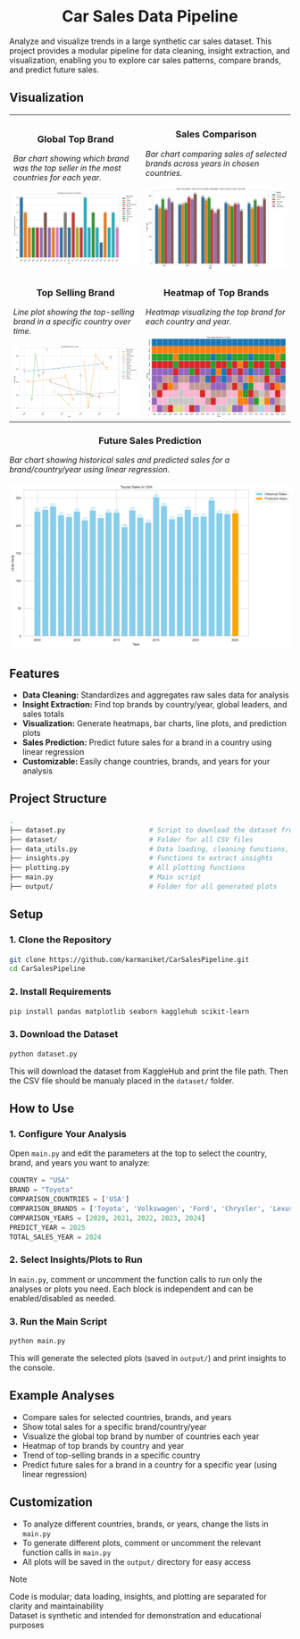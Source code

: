 <h1 align="center">Car Sales Data Pipeline</h1>

Analyze and visualize trends in a large synthetic car sales dataset. This project provides a modular pipeline for data cleaning, insight extraction, and visualization, enabling you to explore car sales patterns, compare brands, and predict future sales.

## Visualization

<table><tr><td>
      <h3 align="center">Global Top Brand</h3>
      <i>Bar chart showing which brand was the top seller in the most countries for each year.</i><br><br>
      <img width="auto" src="output\global_top_brand.png">
    </td><td>
      <h3 align="center">Sales Comparison</h3>
      <i>Bar chart comparing sales of selected brands across years in chosen countries.</i><br><br>
      <img width="auto" src="output\sales_comparison.png">  </td>
  </tr>
    <tr><td>
      <h3 align="center">Top Selling Brand</h3>
      <i>Line plot showing the top-selling brand in a specific country over time.</i><br><br>
      <img width="auto" src="output\top_selling_brand_usa.png">
    </td><td>
      <h3 align="center">Heatmap of Top Brands</h3>
      <i>Heatmap visualizing the top brand for each country and year.</i><br><br>
      <img width="auto" src="output\top_brand_heatmap.png">
    </td></tr>
</table>
  <h3 align="center">Future Sales Prediction</h3>
  <i>Bar chart showing historical sales and predicted sales for a brand/country/year using linear regression.</i><br><br>
  <img width="auto" src="output\usa_toyota_2025_prediction.png">

## Features

- **Data Cleaning:** Standardizes and aggregates raw sales data for analysis
- **Insight Extraction:** Find top brands by country/year, global leaders, and sales totals
- **Visualization:** Generate heatmaps, bar charts, line plots, and prediction plots
- **Sales Prediction:** Predict future sales for a brand in a country using linear regression
- **Customizable:** Easily change countries, brands, and years for your analysis

## Project Structure

```bash
.
├── dataset.py                     # Script to download the dataset from KaggleHub
├── dataset/                       # Folder for all CSV files
├── data_utils.py                  # Data loading, cleaning functions, standardizing columns, aggregating sales
├── insights.py                    # Functions to extract insights
├── plotting.py                    # All plotting functions
├── main.py                        # Main script       
├── output/                        # Folder for all generated plots
```

## Setup

### 1. Clone the Repository

```bash
git clone https://github.com/karmaniket/CarSalesPipeline.git
cd CarSalesPipeline
```

### 2. Install Requirements

```bash
pip install pandas matplotlib seaborn kagglehub scikit-learn
```

### 3. Download the Dataset

```bash
python dataset.py
```

This will download the dataset from KaggleHub and print the file path. Then the CSV file should be manualy placed in the `dataset/` folder.

## How to Use

### 1. Configure Your Analysis

Open `main.py` and edit the parameters at the top to select the country, brand, and years you want to analyze:

```python
COUNTRY = "USA"
BRAND = "Toyota"
COMPARISON_COUNTRIES = ['USA']
COMPARISON_BRANDS = ['Toyota', 'Volkswagen', 'Ford', 'Chrysler', 'Lexus', 'Chevrolet']
COMPARISON_YEARS = [2020, 2021, 2022, 2023, 2024]
PREDICT_YEAR = 2025
TOTAL_SALES_YEAR = 2024
```

### 2. Select Insights/Plots to Run

In `main.py`, comment or uncomment the function calls to run only the analyses or plots you need. Each block is independent and can be enabled/disabled as needed.

### 3. Run the Main Script

```bash
python main.py
```

This will generate the selected plots (saved in `output/`) and print insights to the console.

## Example Analyses

- Compare sales for selected countries, brands, and years
- Show total sales for a specific brand/country/year
- Visualize the global top brand by number of countries each year
- Heatmap of top brands by country and year
- Trend of top-selling brands in a specific country
- Predict future sales for a brand in a country for a specific year (using linear regression)

## Customization

- To analyze different countries, brands, or years, change the lists in `main.py`
- To generate different plots, comment or uncomment the relevant function calls in `main.py`
- All plots will be saved in the `output/` directory for easy access

> [!Note]
> Code is modular; data loading, insights, and plotting are separated for clarity and maintainability <br>
> Dataset is synthetic and intended for demonstration and educational purposes <br>
